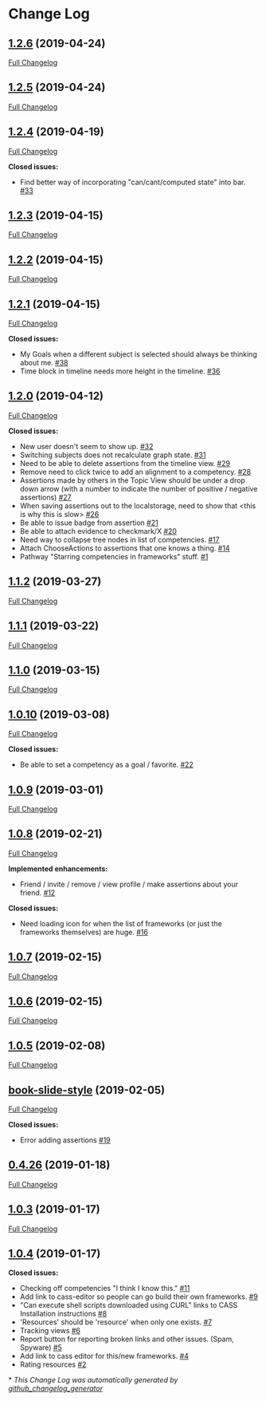 # Change Log

## [1.2.6](https://github.com/cassproject/cass-vlrc/tree/1.2.6) (2019-04-24)
[Full Changelog](https://github.com/cassproject/cass-vlrc/compare/1.2.5...1.2.6)

## [1.2.5](https://github.com/cassproject/cass-vlrc/tree/1.2.5) (2019-04-24)
[Full Changelog](https://github.com/cassproject/cass-vlrc/compare/1.2.4...1.2.5)

## [1.2.4](https://github.com/cassproject/cass-vlrc/tree/1.2.4) (2019-04-19)
[Full Changelog](https://github.com/cassproject/cass-vlrc/compare/1.2.3...1.2.4)

**Closed issues:**

-  Find better way of incorporating "can/cant/computed state" into bar. [\#33](https://github.com/cassproject/cass-vlrc/issues/33)

## [1.2.3](https://github.com/cassproject/cass-vlrc/tree/1.2.3) (2019-04-15)
[Full Changelog](https://github.com/cassproject/cass-vlrc/compare/1.2.2...1.2.3)

## [1.2.2](https://github.com/cassproject/cass-vlrc/tree/1.2.2) (2019-04-15)
[Full Changelog](https://github.com/cassproject/cass-vlrc/compare/1.2.1...1.2.2)

## [1.2.1](https://github.com/cassproject/cass-vlrc/tree/1.2.1) (2019-04-15)
[Full Changelog](https://github.com/cassproject/cass-vlrc/compare/1.2.0...1.2.1)

**Closed issues:**

- My Goals when a different subject is selected should always be thinking about me. [\#38](https://github.com/cassproject/cass-vlrc/issues/38)
- Time block in timeline needs more height in the timeline. [\#36](https://github.com/cassproject/cass-vlrc/issues/36)

## [1.2.0](https://github.com/cassproject/cass-vlrc/tree/1.2.0) (2019-04-12)
[Full Changelog](https://github.com/cassproject/cass-vlrc/compare/1.1.2...1.2.0)

**Closed issues:**

- New user doesn't seem to show up. [\#32](https://github.com/cassproject/cass-vlrc/issues/32)
- Switching subjects does not recalculate graph state. [\#31](https://github.com/cassproject/cass-vlrc/issues/31)
- Need to be able to delete assertions from the timeline view. [\#29](https://github.com/cassproject/cass-vlrc/issues/29)
- Remove need to click twice to add an alignment to a competency. [\#28](https://github.com/cassproject/cass-vlrc/issues/28)
- Assertions made by others in the Topic View should be under a drop down arrow \(with a number to indicate the number of positive / negative assertions\) [\#27](https://github.com/cassproject/cass-vlrc/issues/27)
- When saving assertions out to the localstorage, need to show that \<this is why this is slow\> [\#26](https://github.com/cassproject/cass-vlrc/issues/26)
- Be able to issue badge from assertion [\#21](https://github.com/cassproject/cass-vlrc/issues/21)
- Be able to attach evidence to checkmark/X [\#20](https://github.com/cassproject/cass-vlrc/issues/20)
- Need way to collapse tree nodes in list of competencies. [\#17](https://github.com/cassproject/cass-vlrc/issues/17)
- Attach ChooseActions to assertions that one knows a thing. [\#14](https://github.com/cassproject/cass-vlrc/issues/14)
- Pathway "Starring competencies in frameworks" stuff. [\#1](https://github.com/cassproject/cass-vlrc/issues/1)

## [1.1.2](https://github.com/cassproject/cass-vlrc/tree/1.1.2) (2019-03-27)
[Full Changelog](https://github.com/cassproject/cass-vlrc/compare/1.1.1...1.1.2)

## [1.1.1](https://github.com/cassproject/cass-vlrc/tree/1.1.1) (2019-03-22)
[Full Changelog](https://github.com/cassproject/cass-vlrc/compare/1.1.0...1.1.1)

## [1.1.0](https://github.com/cassproject/cass-vlrc/tree/1.1.0) (2019-03-15)
[Full Changelog](https://github.com/cassproject/cass-vlrc/compare/1.0.10...1.1.0)

## [1.0.10](https://github.com/cassproject/cass-vlrc/tree/1.0.10) (2019-03-08)
[Full Changelog](https://github.com/cassproject/cass-vlrc/compare/1.0.9...1.0.10)

**Closed issues:**

- Be able to set a competency as a goal / favorite. [\#22](https://github.com/cassproject/cass-vlrc/issues/22)

## [1.0.9](https://github.com/cassproject/cass-vlrc/tree/1.0.9) (2019-03-01)
[Full Changelog](https://github.com/cassproject/cass-vlrc/compare/1.0.8...1.0.9)

## [1.0.8](https://github.com/cassproject/cass-vlrc/tree/1.0.8) (2019-02-21)
[Full Changelog](https://github.com/cassproject/cass-vlrc/compare/1.0.7...1.0.8)

**Implemented enhancements:**

- Friend / invite / remove / view profile / make assertions about your friend. [\#12](https://github.com/cassproject/cass-vlrc/issues/12)

**Closed issues:**

- Need loading icon for when the list of frameworks \(or just the frameworks themselves\) are huge. [\#16](https://github.com/cassproject/cass-vlrc/issues/16)

## [1.0.7](https://github.com/cassproject/cass-vlrc/tree/1.0.7) (2019-02-15)
[Full Changelog](https://github.com/cassproject/cass-vlrc/compare/1.0.6...1.0.7)

## [1.0.6](https://github.com/cassproject/cass-vlrc/tree/1.0.6) (2019-02-15)
[Full Changelog](https://github.com/cassproject/cass-vlrc/compare/1.0.5...1.0.6)

## [1.0.5](https://github.com/cassproject/cass-vlrc/tree/1.0.5) (2019-02-08)
[Full Changelog](https://github.com/cassproject/cass-vlrc/compare/book-slide-style...1.0.5)

## [book-slide-style](https://github.com/cassproject/cass-vlrc/tree/book-slide-style) (2019-02-05)
[Full Changelog](https://github.com/cassproject/cass-vlrc/compare/0.4.26...book-slide-style)

**Closed issues:**

- Error adding assertions [\#19](https://github.com/cassproject/cass-vlrc/issues/19)

## [0.4.26](https://github.com/cassproject/cass-vlrc/tree/0.4.26) (2019-01-18)
[Full Changelog](https://github.com/cassproject/cass-vlrc/compare/1.0.3...0.4.26)

## [1.0.3](https://github.com/cassproject/cass-vlrc/tree/1.0.3) (2019-01-17)
[Full Changelog](https://github.com/cassproject/cass-vlrc/compare/1.0.4...1.0.3)

## [1.0.4](https://github.com/cassproject/cass-vlrc/tree/1.0.4) (2019-01-17)
**Closed issues:**

- Checking off competencies "I think I know this." [\#11](https://github.com/cassproject/cass-vlrc/issues/11)
- Add link to cass-editor so people can go build their own frameworks. [\#9](https://github.com/cassproject/cass-vlrc/issues/9)
- "Can execute shell scripts downloaded using CURL" links to CASS Installation instructions [\#8](https://github.com/cassproject/cass-vlrc/issues/8)
- 'Resources' should be 'resource' when only one exists. [\#7](https://github.com/cassproject/cass-vlrc/issues/7)
- Tracking views [\#6](https://github.com/cassproject/cass-vlrc/issues/6)
- Report button for reporting broken links and other issues. \(Spam, Spyware\) [\#5](https://github.com/cassproject/cass-vlrc/issues/5)
- Add link to cass editor for this/new frameworks. [\#4](https://github.com/cassproject/cass-vlrc/issues/4)
- Rating resources [\#2](https://github.com/cassproject/cass-vlrc/issues/2)



\* *This Change Log was automatically generated by [github_changelog_generator](https://github.com/skywinder/Github-Changelog-Generator)*